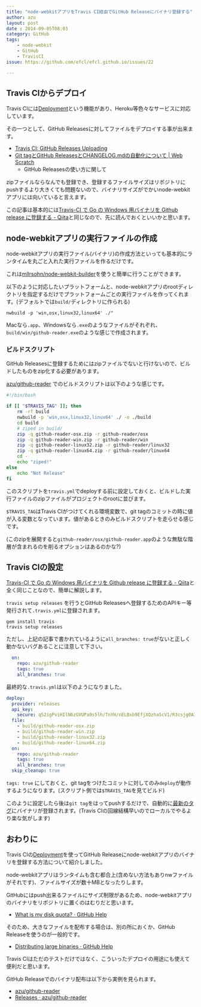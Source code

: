 ```yaml
---
title: "node-webkitアプリをTravis CI経由でGitHub Releaseにバイナリ登録する"
author: azu
layout: post
date : 2014-09-05T08:03
category: GitHub
tags:
    - node-webkit
    - GitHub
    - TravisCI
issue: https://github.com/efcl/efcl.github.io/issues/22

---
```


## Travis CIからデプロイ

Travis CIには[Deployment](http://docs.travis-ci.com/user/deployment/ "Deployment")という機能があり、Heroku等色々なサービスに対応しています。

その一つとして、GitHub Releasesに対してファイルをデプロイする事が出来ます。

- [Travis CI: GitHub Releases Uploading](http://docs.travis-ci.com/user/deployment/releases/ "Travis CI: GitHub Releases Uploading")
- [Git tagとGitHub ReleasesとCHANGELOG.mdの自動化について | Web Scratch](http://efcl.info/2014/07/20/git-tag-to-release-github/ "Git tagとGitHub ReleasesとCHANGELOG.mdの自動化について | Web Scratch")
	- GitHub Releasesの使い方に関して

zipファイルならなんでも登録でき、登録するファイルサイズはリポジトリにpushするより大きくても問題ないので、バイナリサイズがでかいnode-webkitアプリには向いていると言えます。

この記事は基本的には[Travis-CI で Go の Windows 用バイナリを Github release に登録する - Qiita](http://qiita.com/methane/items/f8c5a5f2209739daf44e "Travis-CI で Go の Windows 用バイナリを Github release に登録する - Qiita")と同じなので、先に読んでおくといいかと思います。

## node-webkitアプリの実行ファイルの作成

node-webkitアプリの実行ファイル(バイナリ)の作成方法といっても基本的にランタイムを丸ごと入れた実行ファイルを作るだけです。

これは[mllrsohn/node-webkit-builder](https://github.com/mllrsohn/node-webkit-builder "mllrsohn/node-webkit-builder")を使うと簡単に行うことができます。

以下のように対応したいプラットフォームと、node-webkitアプリのrootディレクトリを指定するだけでプラットフォームごとの実行ファイルを作ってくれます。(デフォルトでは`build/`ディレクトリに作られる)

```
nwbuild -p 'win,osx,linux32,linux64' ./"
```

Macなら`.app`、Windowsなら`.exe`のようなファイルがそれぞれ、`build/win/github-reader.exe`のような感じで作成されます。


### ビルドスクリプト

GitHub Releasesに登録するためにはzipファイルでないと行けないので、ビルドしたものをzip化する必要があります。

[azu/github-reader](https://github.com/azu/github-reader "azu/github-reader") でのビルドスクリプトは以下のような感じです。

```sh
#!/bin/bash

if [[ "$TRAVIS_TAG" ]]; then
    rm -rf build
    nwbuild -p 'win,osx,linux32,linux64' ./ -o ./build
    cd build
    # ziped in build/
    zip -q github-reader-osx.zip -r github-reader/osx
    zip -q github-reader-win.zip -r github-reader/win
    zip -q github-reader-linux32.zip -r github-reader/linux32
    zip -q github-reader-linux64.zip -r github-reader/linux64
    cd -
    echo "ziped!"
else
    echo "Not Release"
fi
```

このスクリプトを`travis.yml`でdeployする前に設定しておくと、ビルドした実行ファイルのzipファイルがプロジェクトのrootに並びます。

`$TRAVIS_TAG`はTravis CIがつけてくれる環境変数で、git tagのコミットの時に値が入る変数となっています。値があるときのみビルドスクリプトを走らせる感じです。

(このzipを展開すると`github-reader/osx/github-reader.app`のような無駄な階層が含まれるのを削るオプションはあるのかな?)

## Travis CIの設定

[Travis-CI で Go の Windows 用バイナリを Github release に登録する - Qiita](http://qiita.com/methane/items/f8c5a5f2209739daf44e "Travis-CI で Go の Windows 用バイナリを Github release に登録する - Qiita")と全く同じことなので、簡単に解説します。

`travis setup releases` を行うとGitHub Releasesへ登録するためのAPIキー等発行されて`.travis.yml`に登録されます。

```
gem install travis
travis setup releases
```

ただし、上記の記事で書かれているように`all_branches: true`がないと正しく動かないバグあることに注意して下さい。

``` yaml
  on:
    repo: azu/github-reader
    tags: true
    all_branches: true
```

最終的な`.travis.yml`は以下のようになりました。

```yaml
deploy:
  provider: releases
  api_key:
    secure: qS2igPviHIlN6zGVUPa9s5lh/TnYH/nELBxb9EfjXQzhaScV1/R3csjg0AI28Bh0ReSp1xhRWc7I5EiKLsS5wqYM821MfTiyrjoKneAjDYy5XeW4+kFKXaqvMgYK+v5f1CoiuJVKtJwVv5uEVb3NsXpX5qUGcLmIvmWmUoRrjik=
  file:
    - build/github-reader-osx.zip
    - build/github-reader-win.zip
    - build/github-reader-linux32.zip
    - build/github-reader-linux64.zip
  on:
    repo: azu/github-reader
    tags: true
    all_branches: true
  skip_cleanup: true
```

`tags: true` にしておくと、git tagをつけたコミットに対してのみ`deploy`が動作するようになります。(スクリプト側では`$TRAVIS_TAG`を見てビルド)

このように設定したら後は`git tag`をはってpushするだけで、自動的に[最新のタグ](https://github.com/azu/github-reader/releases/latest)にバイナリが登録されます。(Travis CIの回線結構早いのでローカルでやるより楽な気がします)

## おわりに

Travis CIの[Deployment](http://docs.travis-ci.com/user/deployment/ "Deployment")を使ってGitHub Releaseにnode-webkitアプリのバイナリを登録する方法について紹介しました。

node-webkitアプリはランタイムも含む都合上(含めない方法もありnwファイルがそれです)、ファイルサイズが数十MBとなったりします。

GitHubにはpush出来るファイルにサイズ制限があるため、node-webkitアプリのバイナリをリポジトリに置くのはむりだと思います。

- [What is my disk quota? · GitHub Help](https://help.github.com/articles/what-is-my-disk-quota "What is my disk quota? · GitHub Help")

そのため、大きなファイルを配布する場合は、別の所におくか、GitHub Releaseを使うのが一般的です。

- [Distributing large binaries · GitHub Help](https://help.github.com/articles/distributing-large-binaries "Distributing large binaries · GitHub Help")

Travis CIはただのテストだけではなく、こういったデプロイの用途にも使えて便利だと思います。

GitHub Releaseでのバイナリ配布は以下から実例を見られます。

- [azu/github-reader](https://github.com/azu/github-reader "azu/github-reader")
- [Releases · azu/github-reader](https://github.com/azu/github-reader/releases "Releases · azu/github-reader")